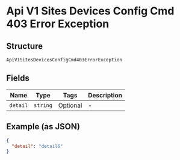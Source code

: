 
# Api V1 Sites Devices Config Cmd 403 Error Exception

## Structure

`ApiV1SitesDevicesConfigCmd403ErrorException`

## Fields

| Name | Type | Tags | Description |
|  --- | --- | --- | --- |
| `detail` | `string` | Optional | - |

## Example (as JSON)

```json
{
  "detail": "detail6"
}
```

